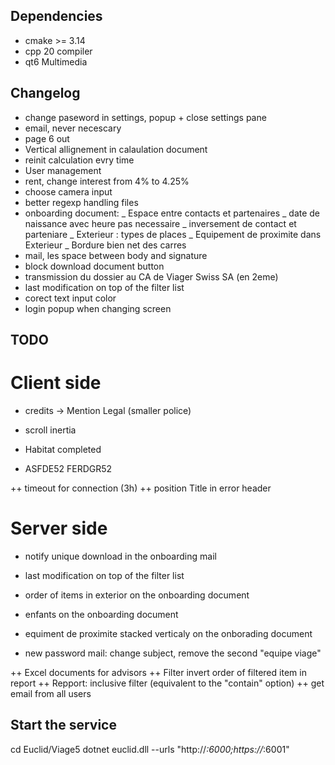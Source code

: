 ## Dependencies

* cmake >= 3.14
* cpp 20 compiler
* qt6 Multimedia

## Changelog
* change paseword in settings, popup + close settings pane
* email, never necescary
* page 6 out
* Vertical allignement in calaulation document 
* reinit calculation evry time
* User management
* rent, change interest from 4% to 4.25%
* choose camera input
* better regexp handling files
* onboarding document: _ Espace entre contacts et partenaires
                       _ date de naissance avec heure pas necessaire
                       _ inversement de contact et parteniare
                       _ Exterieur : types de places
                       _ Equipement de proximite dans Exterieur
                       _ Bordure bien net des carres
* mail, les space between body and signature
* block download document button
* transmission du dossier au CA de Viager Swiss SA (en 2eme)
* last modification on top of the filter list
* corect text input color
* login popup when changing screen

## TODO

# Client side

* credits -> Mention Legal (smaller police)
* scroll inertia
* Habitat completed

* ASFDE52 FERDGR52

++ timeout for connection (3h)
++ position Title in error header

# Server side

* notify unique download in the onboarding mail
* last modification on top of the filter list
* order of items in exterior on the onboarding document
* enfants on the onboarding document 
* equiment de proximite stacked verticaly on the onborading document

* new password mail: change subject, remove the second "equipe viage"

++ Excel documents for advisors 
++ Filter invert order of filtered item in report
++ Repport: inclusive filter (equivalent to the "contain" option)
++ get email from all users

## Start the service
cd Euclid/Viage5
dotnet euclid.dll --urls "http://*:6000;https://*:6001"
